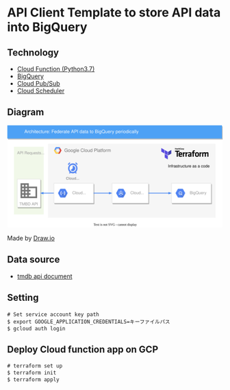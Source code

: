 # API Client Template to store API data into BigQuery

## Technology

- [Cloud Function (Python3.7)](https://cloud.google.com/functions)
- [BigQuery](https://cloud.google.com/bigquery)
- [Cloud Pub/Sub](https://cloud.google.com/pubsub)
- [Cloud Scheduler](https://cloud.google.com/scheduler)

## Diagram

![](diagram.drawio.svg)

Made by [Draw.io](https://app.diagrams.net/)

## Data source

- [tmdb api document](https://www.themoviedb.org/documentation/api)

## Setting

```Shell
# Set service account key path
$ export GOOGLE_APPLICATION_CREDENTIALS=キーファイルパス
$ gcloud auth login
```

## Deploy Cloud function app on GCP

```Shell
# terraform set up
$ terraform init
$ terraform apply
```
